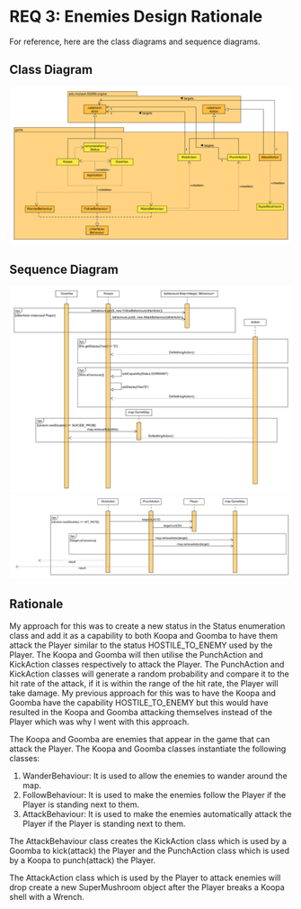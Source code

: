 # REQ 3: Enemies Design Rationale

For reference, here are the class diagrams and sequence diagrams.

## Class Diagram

![req3 class diagram](./REQ3_class.png "REQ3 Class Diagram")

## Sequence Diagram

![req3 sequence diagram](./REQ3_sequence_01.png)
![req3 sequence diagram](./REQ3_sequence_02.png)

## Rationale

My approach for this was to create a new status in the Status enumeration class and 
add it as a capability to both Koopa and Goomba to have them attack the Player similar to
the status HOSTILE_TO_ENEMY used by the Player. The Koopa and Goomba will then utilise
the PunchAction and KickAction classes respectively to attack the Player. The PunchAction
and KickAction classes will generate a random probability and compare it to the hit rate
of the attack, if it is within the range of the hit rate, the Player will take damage.
My previous approach for this was to have the Koopa and Goomba have the capability
HOSTILE_TO_ENEMY but this would have resulted in the Koopa and Goomba attacking themselves
instead of the Player which was why I went with this approach.
  
The Koopa and Goomba are enemies that appear in the game that can attack
the Player. The Koopa and Goomba classes instantiate the following classes:    
  
1. WanderBehaviour: It is used to allow the enemies to wander around the map.  
2. FollowBehaviour: It is used to make the enemies follow the Player if the Player
is standing next to them.  
3. AttackBehaviour: It is used to make the enemies automatically attack the Player
if the Player is standing next to them.
  
The AttackBehaviour class creates the KickAction class which is used by a Goomba
to kick(attack) the Player and the PunchAction class which is used by a Koopa
to punch(attack) the Player.  
  
The AttackAction class which is used by the Player to attack enemies will drop
create a new SuperMushroom object after the Player breaks a Koopa shell with 
a Wrench.  
